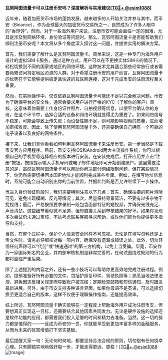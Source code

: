 **瓦努阿图流量卡可以注册币安吗？深度解析与实用建议[[TG💪+ @esim1088](https://t.me/s/esim1088)]**

近年来，随着加密货币市场的蓬勃发展，越来越多的人开始关注并参与其中。而币安（Binance），作为全球最大的加密货币交易所之一，自然成为了许多人眼中的“香饽饽”。然而，对于一些海外用户来说，注册币安可能会面临一定的困难，尤其是涉及到网络环境、身份验证等问题时。那么，瓦努阿图流量卡是否能帮助我们顺利注册币安呢？本文将从多个角度深入探讨这一问题，并提供实用的解决方案。

首先，我们需要了解什么是瓦努阿图流量卡。简单来说，这是一种专门为海外用户设计的虚拟SIM卡服务，通过这种方式，用户可以在不更换实体SIM卡的情况下，轻松切换到不同的国家或地区的网络环境。这种技术尤其适合那些经常旅行或者需要频繁访问特定地区资源的人群。对于希望注册币安的用户而言，瓦努阿图流量卡的优势在于它能够提供稳定且快速的互联网连接，这对于完成币安的注册流程至关重要。

然而，在实际操作中，仅仅依靠瓦努阿图流量卡可能还不足以完全解决问题。币安为了确保平台的安全性，通常会要求用户进行严格的KYC（了解你的客户）审核。这意味着你需要上传身份证件照片、自拍视频等信息，以便平台确认你的身份。在这个环节中，选择合适的设备和网络环境就显得尤为重要了。如果网络信号不稳定，可能会导致上传失败；而设备性能不足，则可能影响视频的质量，进而增加审核难度。因此，除了使用瓦努阿图流量卡外，还需要确保自己拥有一个可靠的电子设备以及良好的网络条件。

接下来，让我们具体看看如何利用瓦努阿图流量卡来注册币安。第一步当然是下载币安官方应用程序。目前，币安支持iOS和Android两大主流操作系统，你可以根据自己的手机型号选择相应的版本进行安装。在安装完成后，打开应用并点击“注册”按钮，按照提示输入手机号码或电子邮件地址即可开始创建账户。这里需要注意的是，虽然瓦努阿图流量卡可以帮助你解决部分网络限制问题，但在某些情况下，你仍然需要切换回本国IP地址才能顺利完成某些步骤。例如，在填写地址信息时，系统可能会自动识别出你的当前位置，并据此判断是否允许继续下一步操作。

当进入身份验证阶段时，我们需要特别注意以下几点：首先，确保拍摄的照片清晰可见，避免出现模糊、反光等情况；其次，尽量保持背景简洁，不要有过多杂物干扰视线；最后，严格按照要求录制一段包含面部特征的短视频，并确保光线充足、声音清楚。这些细节看似微不足道，但却直接关系到审核结果的好坏。如果你发现多次尝试仍未通过审核，不妨考虑联系客服寻求帮助，或许他们能为你提供更多指导和支持。

当然，在整个过程中，保护个人信息安全同样不可忽视。无论是在填写资料还是上传文件时，请务必仔细核对每一项内容，确保没有遗漏或错误之处。此外，切勿轻信任何声称可以“代劳”或“快速通过”的第三方机构，以免上当受骗。毕竟，币安作为一家国际知名的企业，其内部审核机制是非常完善的，任何试图绕过规则的行为都将面临严重后果。

除了上述提到的内容之外，还有一些小技巧可以帮助你更高效地完成注册过程。例如，提前准备好所有必要的文件，包括护照复印件、驾驶执照等；熟悉当地法律法规，避免因违反相关规定而导致账户被冻结；定期检查邮箱和短信通知，及时跟进最新进展。另外，由于币安支持多种语言界面，如果你母语不是英语，可以选择切换至更适合自己的版本，这样不仅便于理解操作指南，还能提高效率。

综上所述，瓦努阿图流量卡确实能够在一定程度上帮助海外用户成功注册币安，但要想真正实现这一目标，还需要结合其他因素共同发力。无论是硬件设施的选择还是软件功能的应用，都需要我们投入足够的时间和精力去准备。当然，这一切的努力都是值得的——一旦成为币安的一员，你就能享受到更加丰富多样的金融服务，从而为未来的财富增值打下坚实基础。

最后提醒大家一句：无论何时何地，都要坚持合法合规的原则，切勿抱有任何侥幸心理。只有脚踏实地地做好每一步，才能走得更远、更稳！[[TG💪+ @esim1088](https://t.me/s/esim1088) ![Image](https://i.postimg.cc/4NQfJmqS/Snipaste-2025-05-13-00-14-12.png)]